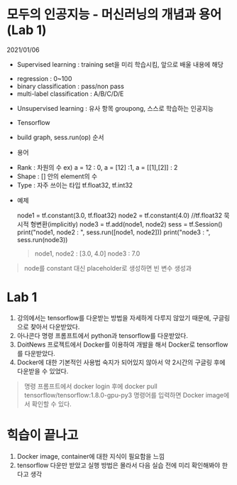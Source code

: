 # 모두의 인공지능 - 머신러닝의 개념과 용어 (Lab 1)

2021/01/06  
    
* Supervised learning : training set을 미리 학습시킴, 앞으로 배울 내용에 해당  
- regression : 0~100
- binary classification : pass/non pass  
- multi-label classification : A/B/C/D/E
* Unsupervised learning : 유사 항목 groupong, 스스로 학습하는 인공지능

* Tensorflow  
- build graph, sess.run(op) 순서

* 용어  
- Rank : 차원의 수 ex) a = 12 : 0, a = [12] :1, a = [[1],[2]] : 2  
- Shape : [] 안의 element의 수  
- Type : 자주 쓰이는 타입 tf.float32, tf.int32

* 예제

  node1 = tf.constant(3.0, tf.float32)
  node2 = tf.constant(4.0) //tf.float32 묵시적 형변환(implicitly)
  node3 = tf.add(node1, node2)
  sess = tf.Session()
  print("node1, node2 : ", sess.run([node1, node2]))
  print("node3 : ", sess.run(node3))
  > node1, node2 : [3.0, 4.0]
    node3 : 7.0
    
> node를 constant 대신 placeholder로 생성하면 빈 변수 생성과 

# Lab 1

1. 강의에서는 tensorflow를 다운받는 방법을 자세하게 다루지 않았기 때문에, 구글링으로 찾아서 다운받았다.
2. 아나콘다 명령 프롬프트에서 python과 tensorflow를 다운받았다.
3. DoitNews 프로젝트에서 Docker를 이용하여 개발을 해서 Docker로 tensorflow를 다운받았다.
4. Docker에 대한 기본적인 사용법 숙지가 되어있지 않아서 약 2시간의 구글링 후에 다운받을 수 있었다.
 > 명령 프롬프트에서 docker login 후에 docker pull tensorflow/tensorflow:1.8.0-gpu-py3 명령어를 입력하면 Docker image에서 확인할 수 있다.

# 힉습이 끝나고

1. Docker image, container에 대한 지식이 필요함을 느낌
2. tensorflow 다운만 받았고 실행 방법은 몰라서 다음 실습 전에 미리 확인해봐야 한다고 생각
